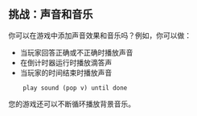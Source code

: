 ## 挑战：声音和音乐

你可以在游戏中添加声音效果和音乐吗？例如，你可以做：

+ 当玩家回答正确或不正确时播放声音
+ 在倒计时器运行时播放滴答声
+ 当玩家的时间结束时播放声音

```blocks3
    play sound (pop v) until done
```

您的游戏还可以不断循环播放背景音乐。